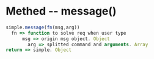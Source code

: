 **Methed -- message()**
=====================
```js
simple.message(fn(msg,arg))
  fn => function to solve req when user type
	  msg => origin msg object. Object
		arg => splitted command and arguments. Array
return => simple. Object
```


